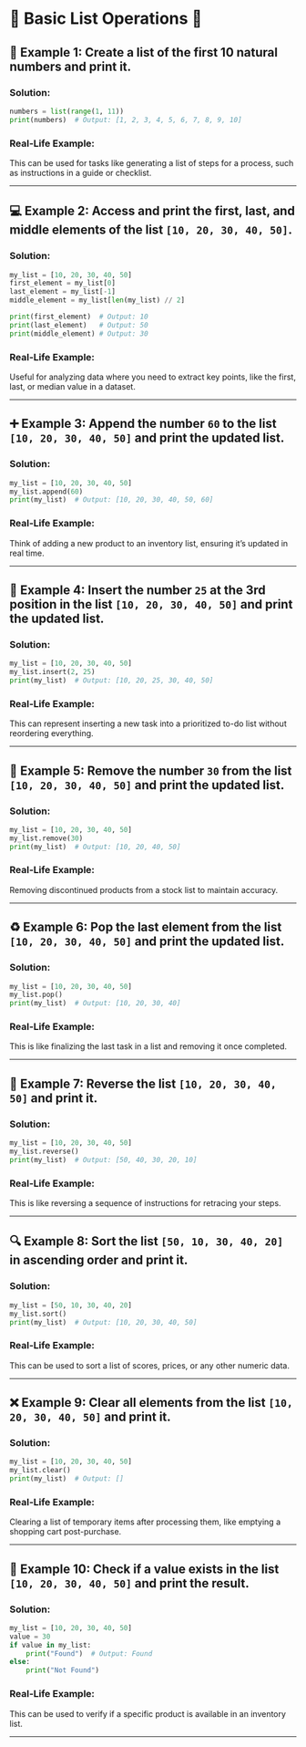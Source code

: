 # 🌟 Basic List Operations 🌟


## 🔢 Example 1: Create a list of the first 10 natural numbers and print it.

### Solution:
```python
numbers = list(range(1, 11))
print(numbers)  # Output: [1, 2, 3, 4, 5, 6, 7, 8, 9, 10]
```

### Real-Life Example:
This can be used for tasks like generating a list of steps for a process, such as instructions in a guide or checklist.

---

## 💻 Example 2: Access and print the first, last, and middle elements of the list `[10, 20, 30, 40, 50]`.

### Solution:
```python
my_list = [10, 20, 30, 40, 50]
first_element = my_list[0]
last_element = my_list[-1]
middle_element = my_list[len(my_list) // 2]

print(first_element)  # Output: 10
print(last_element)   # Output: 50
print(middle_element) # Output: 30
```

### Real-Life Example:
Useful for analyzing data where you need to extract key points, like the first, last, or median value in a dataset.

---

## ➕ Example 3: Append the number `60` to the list `[10, 20, 30, 40, 50]` and print the updated list.

### Solution:
```python
my_list = [10, 20, 30, 40, 50]
my_list.append(60)
print(my_list)  # Output: [10, 20, 30, 40, 50, 60]
```

### Real-Life Example:
Think of adding a new product to an inventory list, ensuring it’s updated in real time.

---

## 🔗 Example 4: Insert the number `25` at the 3rd position in the list `[10, 20, 30, 40, 50]` and print the updated list.

### Solution:
```python
my_list = [10, 20, 30, 40, 50]
my_list.insert(2, 25)
print(my_list)  # Output: [10, 20, 25, 30, 40, 50]
```

### Real-Life Example:
This can represent inserting a new task into a prioritized to-do list without reordering everything.

---

## 🚿 Example 5: Remove the number `30` from the list `[10, 20, 30, 40, 50]` and print the updated list.

### Solution:
```python
my_list = [10, 20, 30, 40, 50]
my_list.remove(30)
print(my_list)  # Output: [10, 20, 40, 50]
```

### Real-Life Example:
Removing discontinued products from a stock list to maintain accuracy.

---

## ♻️ Example 6: Pop the last element from the list `[10, 20, 30, 40, 50]` and print the updated list.

### Solution:
```python
my_list = [10, 20, 30, 40, 50]
my_list.pop()
print(my_list)  # Output: [10, 20, 30, 40]
```

### Real-Life Example:
This is like finalizing the last task in a list and removing it once completed.

---

## 🔄 Example 7: Reverse the list `[10, 20, 30, 40, 50]` and print it.

### Solution:
```python
my_list = [10, 20, 30, 40, 50]
my_list.reverse()
print(my_list)  # Output: [50, 40, 30, 20, 10]
```

### Real-Life Example:
This is like reversing a sequence of instructions for retracing your steps.

---

## 🔍 Example 8: Sort the list `[50, 10, 30, 40, 20]` in ascending order and print it.

### Solution:
```python
my_list = [50, 10, 30, 40, 20]
my_list.sort()
print(my_list)  # Output: [10, 20, 30, 40, 50]
```

### Real-Life Example:
This can be used to sort a list of scores, prices, or any other numeric data.

---

## ❌ Example 9: Clear all elements from the list `[10, 20, 30, 40, 50]` and print it.

### Solution:
```python
my_list = [10, 20, 30, 40, 50]
my_list.clear()
print(my_list)  # Output: []
```

### Real-Life Example:
Clearing a list of temporary items after processing them, like emptying a shopping cart post-purchase.

---

## 🌟 Example 10: Check if a value exists in the list `[10, 20, 30, 40, 50]` and print the result.

### Solution:
```python
my_list = [10, 20, 30, 40, 50]
value = 30
if value in my_list:
    print("Found")  # Output: Found
else:
    print("Not Found")
```

### Real-Life Example:
This can be used to verify if a specific product is available in an inventory list.

---

